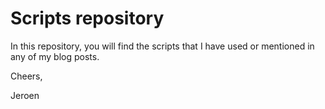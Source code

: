 # Scripts repository

In this repository, you will find the scripts that I have used or mentioned in any of my blog posts.

Cheers,

Jeroen